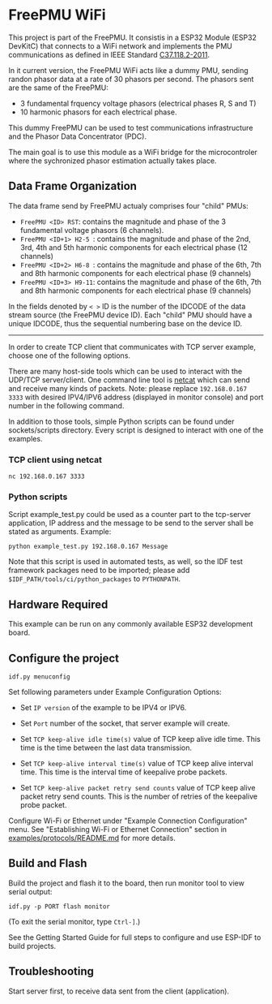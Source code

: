 
# FreePMU WiFi

This project is part of the FreePMU. It consistis in a ESP32 Module (ESP32 DevKitC) that connects to a WiFi network and implements the PMU communications as defined in IEEE Standard [C37.118.2-2011](//https://standards.ieee.org/ieee/C37.118.1/4902/).

In it current version, the FreePMU WiFi acts like a dummy PMU, sending randon phasor data at a rate of 30 phasors per second. The phasors sent are the same of the FreePMU:

* 3 fundamental frquency voltage phasors (electrical phases R, S and T)
* 10 harmonic phasors for each electrical phase.

This dummy FreePMU can be used to test communications infrastructure and the Phasor Data Concentrator (PDC).

The main goal is to use this module as a WiFi bridge for the microcontroler where the sychronized phasor estimation actually takes place.

## Data Frame Organization

The data frame send by FreePMU actualy comprises four "child" PMUs:

* `FreePMU <ID> RST`: contains the magnitude and phase of the 3 fundamental voltage phasors (6 channels).
* `FreePMU <ID+1> H2-5 `: contains the magnitude and phase of the 2nd, 3rd, 4th and 5th harmonic components for each electrical phase (12 channels)
* `FreePMU <ID+2> H6-8 `: contains the magnitude and phase of the 6th, 7th and 8th harmonic components for each electrical phase (9 channels)
* `FreePMU <ID+3> H9-11`: contains the magnitude and phase of the 6th, 7th and 8th harmonic components for each electrical phase (9 channels)

In the fields denoted by `< >` ID is the number of the IDCODE of the data stream source (the FreePMU device ID). Each "child" PMU should have a unique IDCODE, thus the sequential numbering base on the device ID.


_ _ _


In order to create TCP client that communicates with TCP server example, choose one of the following options.

There are many host-side tools which can be used to interact with the UDP/TCP server/client. 
One command line tool is [netcat](http://netcat.sourceforge.net) which can send and receive many kinds of packets. 
Note: please replace `192.168.0.167 3333` with desired IPV4/IPV6 address (displayed in monitor console) and port number in the following command.

In addition to those tools, simple Python scripts can be found under sockets/scripts directory. Every script is designed to interact with one of the examples.

### TCP client using netcat
```
nc 192.168.0.167 3333
```

### Python scripts
Script example_test.py could be used as a counter part to the tcp-server application,
IP address and the message to be send to the server shall be stated as arguments. Example:

```
python example_test.py 192.168.0.167 Message
```
Note that this script is used in automated tests, as well, so the IDF test framework packages need to be imported;
please add `$IDF_PATH/tools/ci/python_packages` to `PYTHONPATH`.

## Hardware Required

This example can be run on any commonly available ESP32 development board.

## Configure the project

```
idf.py menuconfig
```

Set following parameters under Example Configuration Options:

* Set `IP version` of the example to be IPV4 or IPV6.

* Set `Port` number of the socket, that server example will create.

* Set `TCP keep-alive idle time(s)` value of TCP keep alive idle time. This time is the time between the last data transmission.

* Set `TCP keep-alive interval time(s)` value of TCP keep alive interval time. This time is the interval time of keepalive probe packets.

* Set `TCP keep-alive packet retry send counts` value of TCP keep alive packet retry send counts. This is the number of retries of the keepalive probe packet.

Configure Wi-Fi or Ethernet under "Example Connection Configuration" menu. See "Establishing Wi-Fi or Ethernet Connection" section in [examples/protocols/README.md](../../README.md) for more details.

## Build and Flash

Build the project and flash it to the board, then run monitor tool to view serial output:

```
idf.py -p PORT flash monitor
```

(To exit the serial monitor, type ``Ctrl-]``.)

See the Getting Started Guide for full steps to configure and use ESP-IDF to build projects.


## Troubleshooting

Start server first, to receive data sent from the client (application).
